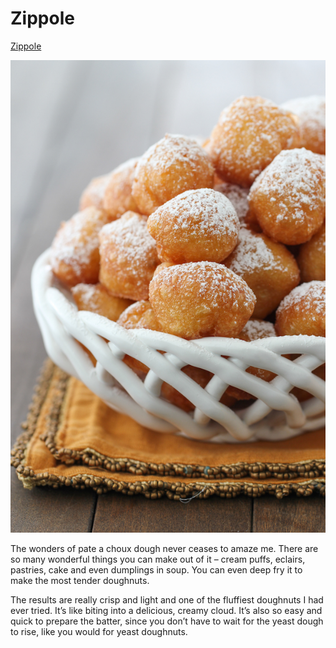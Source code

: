 # Zippole

[Zippole](https://www.olgasflavorfactory.com/recipes/favorites/zeppole-italian-doughnuts/)

![Zippole](zippole.jpg)

The wonders of pate a choux dough never ceases to amaze me. There are so many wonderful things you can make out of it – cream puffs,  eclairs, pastries, cake and even dumplings in soup. You can even deep fry it to make the most tender doughnuts.

The results are really crisp and light and one of the fluffiest doughnuts I had ever tried. It’s like biting into a delicious, creamy cloud. It’s also so easy and quick to prepare the batter, since you don’t have to wait for the yeast dough to rise, like you would for yeast doughnuts.